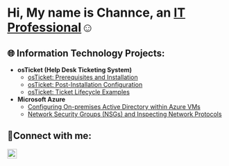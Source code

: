 <h1>Hi, My name is Channce, an <a href="https://linkedin.com/in/channce">IT Professional</a>☺</h1>

<h2>🌐 Information Technology Projects:</h2>

- <b>osTicket (Help Desk Ticketing System)</b>
  - [osTicket: Prerequisites and Installation](https://github.com/ChannceD/osTicket-Lab-Setup-)
  - [osTicket: Post-Installation Configuration](https://github.com/ChannceD/Post-osTicket)
  - [osTicket: Ticket Lifecycle Examples](https://github.com/ChannceD/ticket-lifecycle)
- <b>Microsoft Azure</b>
  - [Configuring On-premises Active Directory within Azure VMs](https://github.com/jChannceD/configure-ad)
  - [Network Security Groups (NSGs) and Inspecting Network Protocols](https://github.com/ChannceD/azure-network-protocols)

<h2>🤝Connect with me:</h2>

[<img align="left" alt="channce | LinkedIn" width="22px" src="https://cdn.jsdelivr.net/npm/simple-icons@v3/icons/linkedin.svg" />][linkedin]

[linkedin]: https://linkedin.com/in/channce
